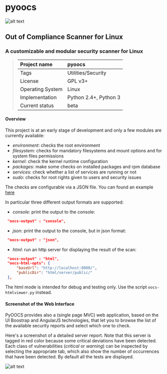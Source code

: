 # pyoocs

![alt text][logo]

## Out of Compliance Scanner for Linux

### A customizable and modular security scanner for Linux

> Project name | pyoocs
> :--- | :---
> Tags | Utilities/Security
> License | GPL v3+
> Operating System | Linux
> Implementation | Python 2.4+, Python 3
> Current status | beta

#### Overview

This project is at an early stage of development and only a few modules are currently available:

* *environment*: checks the root environment
* *filesystem*: checks for mandatory filesystems and mount options and for system files permissions
* *kernel*: check the kernel runtime configuration
* *packages*: make some checks on installed packages and rpm database
* *services*: check whether a list of services are running or not
* *sudo*: checks for root rights given to users and security issues

The checks are configurable via a JSON file.
You can found an example [here][jsoncfg]

In particular three different output formats are supported:

* *console*: print the output to the console:
```json
 "oocs-output" : "console",
```
* *json*: print the output to the console, but in json format:
```json
 "oocs-output" : "json",
```
* *html*: run an http server for displaying the result of the scan:
```json
 "oocs-output" : "html",
 "oocs-html-opts": {
     "baseUrl": "http://localhost:8000/",
     "publicDir": "html/server/public/"
 },
```

The html mode is intended for debug and testing only.
Use the script `oocs-htmlviewer.py` instead.

#### Screenshot of the Web Interface

PyOOCS provides also a (single page MVC) web application, based on the UI Boostrap and AngularJS technologies,
that let you to browse the list of the available security reports and select which one to check.

Here's a screenshot of a detailed server report.
Note that this server is tagged in red color because some critical deviations have been detected.
Each class of vulnerabilities (_critical_ or _warning_) can be inspected by selecting the appropriate tab,
which also show the number of occurrences that have been detected.
By default all the tests are displayed.


![alt text][screenshot_web]

[jsoncfg]: https://github.com/madrisan/pyoocs/blob/master/oocs-cfg.json
[logo]: https://madrisan.files.wordpress.com/2015/09/pyoocs-logo.png
[screenshot_web]: https://madrisan.files.wordpress.com/2015/10/screencapture-pyoocs-web-interface.png

